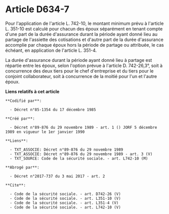 # Article D634-7

Pour l'application de l'article L. 742-10, le montant minimum prévu à l'article L. 351-10 est calculé pour chacun des époux
séparément en tenant compte d'une part de la durée d'assurance durant la période ayant donné lieu au partage de l'assiette
des cotisations et d'autre part de la durée d'assurance accomplie par chaque époux hors la période de partage ou attribuée,
le cas échéant, en application de l'article L. 351-4. 

La durée d'assurance durant la période ayant donné lieu à partage est répartie entre les époux, selon l'option prévue à
l'article D. 742-26,3°, soit à concurrence des deux tiers pour le chef d'entreprise et du tiers pour le conjoint
collaborateur, soit à concurrence de la moitié pour l'un et l'autre époux.

**Liens relatifs à cet article**

	**Codifié par**:

	  - Décret n°85-1354 du 17 décembre 1985

	**Créé par**:

	  - Décret n°89-876 du 29 novembre 1989 - art. 1 () JORF 5 décembre 1989 en vigueur le 1er janvier 1990

	**Liens**:

	  - TXT_ASSOCIE: Décret n°89-876 du 29 novembre 1989
	  - TXT_ASSOCIE: Décret n°89-876 du 29 novembre 1989 - art. 3 (V)
	  - TXT_SOURCE: Code de la sécurité sociale. - art. L742-10 (M)

	**Abrogé par**:

	  - Décret n°2017-737 du 3 mai 2017 - art. 2

	**Cite**:

	  - Code de la sécurité sociale. - art. D742-26 (V)
	  - Code de la sécurité sociale. - art. L351-10 (V)
	  - Code de la sécurité sociale. - art. L351-4 (V)
	  - Code de la sécurité sociale. - art. L742-10 (V)
